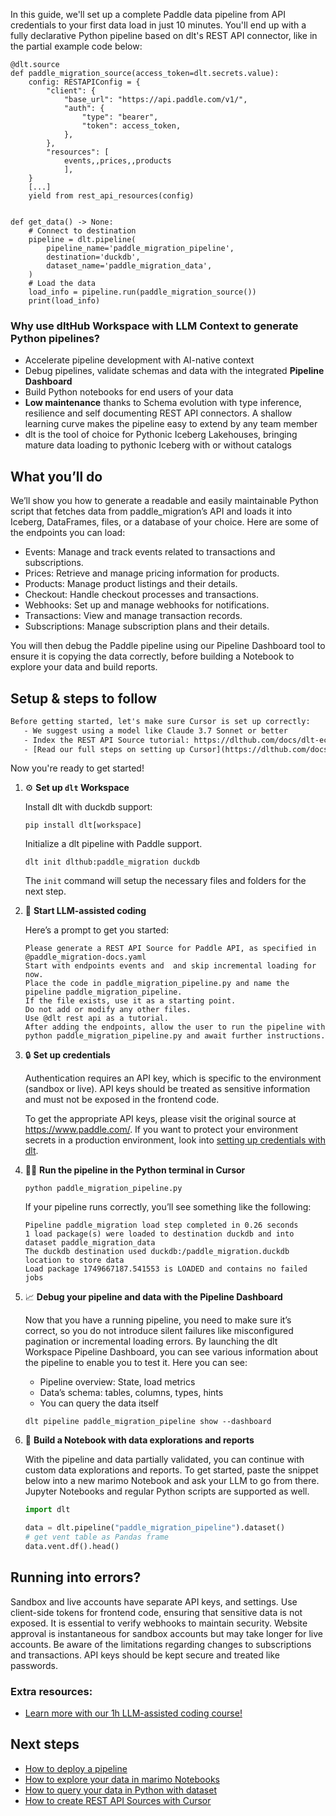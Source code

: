 In this guide, we'll set up a complete Paddle data pipeline from API credentials to your first data load in just 10 minutes. You'll end up with a fully declarative Python pipeline based on dlt's REST API connector, like in the partial example code below:

```python-outcome
@dlt.source
def paddle_migration_source(access_token=dlt.secrets.value):
    config: RESTAPIConfig = {
        "client": {
            "base_url": "https://api.paddle.com/v1/",
            "auth": {
                "type": "bearer",
                "token": access_token,
            },
        },
        "resources": [
            events,,prices,,products
            ],
    }
    [...]
    yield from rest_api_resources(config)


def get_data() -> None:
    # Connect to destination
    pipeline = dlt.pipeline(
        pipeline_name='paddle_migration_pipeline',
        destination='duckdb',
        dataset_name='paddle_migration_data', 
    )
    # Load the data
    load_info = pipeline.run(paddle_migration_source())
    print(load_info) 
```

### Why use dltHub Workspace with LLM Context to generate Python pipelines?

- Accelerate pipeline development with AI-native context
- Debug pipelines, validate schemas and data with the integrated **Pipeline Dashboard**
- Build Python notebooks for end users of your data
- **Low maintenance** thanks to Schema evolution with type inference, resilience and self documenting REST API connectors. A shallow learning curve makes the pipeline easy to extend by any team member
- dlt is the tool of choice for Pythonic Iceberg Lakehouses, bringing mature data loading to pythonic Iceberg with or without catalogs

## What you’ll do

We’ll show you how to generate a readable and easily maintainable Python script that fetches data from paddle_migration’s API and loads it into Iceberg, DataFrames, files, or a database of your choice. Here are some of the endpoints you can load:

- Events: Manage and track events related to transactions and subscriptions.
- Prices: Retrieve and manage pricing information for products.
- Products: Manage product listings and their details.
- Checkout: Handle checkout processes and transactions.
- Webhooks: Set up and manage webhooks for notifications.
- Transactions: View and manage transaction records.
- Subscriptions: Manage subscription plans and their details.

You will then debug the Paddle pipeline using our Pipeline Dashboard tool to ensure it is copying the data correctly, before building a Notebook to explore your data and build reports.

## Setup & steps to follow

```default
Before getting started, let's make sure Cursor is set up correctly:
   - We suggest using a model like Claude 3.7 Sonnet or better
   - Index the REST API Source tutorial: https://dlthub.com/docs/dlt-ecosystem/verified-sources/rest_api/ and add it to context as **@dlt rest api**
   - [Read our full steps on setting up Cursor](https://dlthub.com/docs/dlt-ecosystem/llm-tooling/cursor-restapi#23-configuring-cursor-with-documentation)
```

Now you're ready to get started!

1. ⚙️ **Set up `dlt` Workspace**
    
    Install dlt with duckdb support:
    ```shell
    pip install dlt[workspace]
    ```

    Initialize a dlt pipeline with Paddle support.
    ```shell
    dlt init dlthub:paddle_migration duckdb
    ```

    The `init` command will setup the necessary files and folders for the next step.
    
2. 🤠 **Start LLM-assisted coding**
    
    Here’s a prompt to get you started:
    
    ```prompt
    Please generate a REST API Source for Paddle API, as specified in @paddle_migration-docs.yaml 
    Start with endpoints events and  and skip incremental loading for now. 
    Place the code in paddle_migration_pipeline.py and name the pipeline paddle_migration_pipeline. 
    If the file exists, use it as a starting point. 
    Do not add or modify any other files. 
    Use @dlt rest api as a tutorial. 
    After adding the endpoints, allow the user to run the pipeline with python paddle_migration_pipeline.py and await further instructions.
    ```

    
3. 🔒 **Set up credentials** 
    
    Authentication requires an API key, which is specific to the environment (sandbox or live). API keys should be treated as sensitive information and must not be exposed in the frontend code.
    
    To get the appropriate API keys, please visit the original source at https://www.paddle.com/.
    If you want to protect your environment secrets in a production environment, look into [setting up credentials with dlt](https://dlthub.com/docs/walkthroughs/add_credentials).
    
4. 🏃‍♀️ **Run the pipeline in the Python terminal in Cursor**
    
    ```shell
    python paddle_migration_pipeline.py
    ```
    
    If your pipeline runs correctly, you’ll see something like the following:
    
    ```shell
    Pipeline paddle_migration load step completed in 0.26 seconds
    1 load package(s) were loaded to destination duckdb and into dataset paddle_migration_data
    The duckdb destination used duckdb:/paddle_migration.duckdb location to store data
    Load package 1749667187.541553 is LOADED and contains no failed jobs
    ```
    
5. 📈 **Debug your pipeline and data with the Pipeline Dashboard**

    Now that you have a running pipeline, you need to make sure it’s correct, so you do not introduce silent failures like misconfigured pagination or incremental loading errors. By launching the dlt Workspace Pipeline Dashboard, you can see various information about the pipeline to enable you to test it. Here you can see:
    - Pipeline overview: State, load metrics
    - Data’s schema: tables, columns, types, hints
    - You can query the data itself
    
    ```shell
    dlt pipeline paddle_migration_pipeline show --dashboard
    ```
    
6. 🐍 **Build a Notebook with data explorations and reports**

    With the pipeline and data partially validated, you can continue with custom data explorations and reports. To get started, paste the snippet below into a new marimo Notebook and ask your LLM to go from there. Jupyter Notebooks and regular Python scripts are supported as well.

    
    ```python
    import dlt

   data = dlt.pipeline("paddle_migration_pipeline").dataset()
   # get vent table as Pandas frame
   data.vent.df().head()
    ```

## Running into errors?

Sandbox and live accounts have separate API keys, and settings. Use client-side tokens for frontend code, ensuring that sensitive data is not exposed. It is essential to verify webhooks to maintain security. Website approval is instantaneous for sandbox accounts but may take longer for live accounts. Be aware of the limitations regarding changes to subscriptions and transactions. API keys should be kept secure and treated like passwords.

### Extra resources:

- [Learn more with our 1h LLM-assisted coding course!](https://www.youtube.com/watch?v=GGid70rnJuM)

## Next steps

- [How to deploy a pipeline](https://dlthub.com/docs/walkthroughs/deploy-a-pipeline)
- [How to explore your data in marimo Notebooks](https://dlthub.com/docs/general-usage/dataset-access/marimo)
- [How to query your data in Python with dataset](https://dlthub.com/docs/general-usage/dataset-access/dataset)
- [How to create REST API Sources with Cursor](https://dlthub.com/docs/dlt-ecosystem/llm-tooling/cursor-restapi)